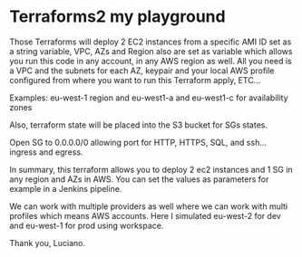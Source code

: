# Terraforms2 my playground

Those Terraforms will deploy 2 EC2 instances from a specific AMI ID set as a string variable, VPC, AZs and Region also are set as variable which allows you run this code in any account, in any AWS region as well. All you need is a VPC and the subnets for each AZ, keypair and your local AWS profile configured from where you want to run this Terraform apply, ETC...

Examples:
eu-west-1 region and eu-west1-a and eu-west1-c for availability zones

Also, terraform state will be placed into the S3 bucket for SGs states.

Open SG to 0.0.0.0/0 allowing port for HTTP, HTTPS, SQL, and ssh... ingress and egress.

In summary, this terraform allows you to deploy 2 ec2 instances and 1 SG in any region and AZs in AWS. You can set the values as parameters for example in a Jenkins pipeline.

We can work with multiple providers as well where we can work with multi profiles which means AWS accounts.
Here I simulated eu-west-2 for dev and eu-west-1 for prod using workspace.

Thank you, Luciano.
